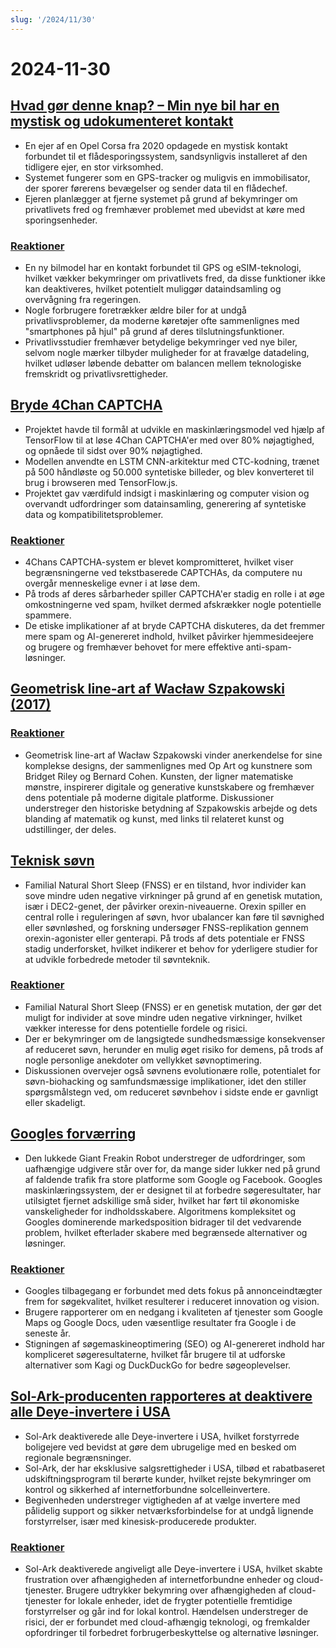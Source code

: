 ```yaml
---
slug: '/2024/11/30'
---
```


# 2024-11-30

## [Hvad gør denne knap? – Min nye bil har en mystisk og udokumenteret kontakt](https://blog.koenvh.nl/what-does-this-button-do-cm42u2oi7000a09l42f54g2pr)

- En ejer af en Opel Corsa fra 2020 opdagede en mystisk kontakt forbundet til et flådesporingssystem, sandsynligvis installeret af den tidligere ejer, en stor virksomhed.
- Systemet fungerer som en GPS-tracker og muligvis en immobilisator, der sporer førerens bevægelser og sender data til en flådechef.
- Ejeren planlægger at fjerne systemet på grund af bekymringer om privatlivets fred og fremhæver problemet med ubevidst at køre med sporingsenheder.

### [Reaktioner](https://news.ycombinator.com/item?id=42276620)

- En ny bilmodel har en kontakt forbundet til GPS og eSIM-teknologi, hvilket vækker bekymringer om privatlivets fred, da disse funktioner ikke kan deaktiveres, hvilket potentielt muliggør dataindsamling og overvågning fra regeringen.
- Nogle forbrugere foretrækker ældre biler for at undgå privatlivsproblemer, da moderne køretøjer ofte sammenlignes med "smartphones på hjul" på grund af deres tilslutningsfunktioner.
- Privatlivsstudier fremhæver betydelige bekymringer ved nye biler, selvom nogle mærker tilbyder muligheder for at fravælge datadeling, hvilket udløser løbende debatter om balancen mellem teknologiske fremskridt og privatlivsrettigheder.

## [Bryde 4Chan CAPTCHA](https://www.nullpt.rs/breaking-the-4chan-captcha)

- Projektet havde til formål at udvikle en maskinlæringsmodel ved hjælp af TensorFlow til at løse 4Chan CAPTCHA'er med over 80% nøjagtighed, og opnåede til sidst over 90% nøjagtighed.
- Modellen anvendte en LSTM CNN-arkitektur med CTC-kodning, trænet på 500 håndløste og 50.000 syntetiske billeder, og blev konverteret til brug i browseren med TensorFlow.js.
- Projektet gav værdifuld indsigt i maskinlæring og computer vision og overvandt udfordringer som datainsamling, generering af syntetiske data og kompatibilitetsproblemer.

### [Reaktioner](https://news.ycombinator.com/item?id=42276865)

- 4Chans CAPTCHA-system er blevet kompromitteret, hvilket viser begrænsningerne ved tekstbaserede CAPTCHAs, da computere nu overgår menneskelige evner i at løse dem.
- På trods af deres sårbarheder spiller CAPTCHA'er stadig en rolle i at øge omkostningerne ved spam, hvilket dermed afskrækker nogle potentielle spammere.
- De etiske implikationer af at bryde CAPTCHA diskuteres, da det fremmer mere spam og AI-genereret indhold, hvilket påvirker hjemmesideejere og brugere og fremhæver behovet for mere effektive anti-spam-løsninger.

## [Geometrisk line-art af Wacław Szpakowski (2017)](https://www.theparisreview.org/blog/2017/02/15/rhythmical-lines/)

### [Reaktioner](https://news.ycombinator.com/item?id=42277850)

- Geometrisk line-art af Wacław Szpakowski vinder anerkendelse for sine komplekse designs, der sammenlignes med Op Art og kunstnere som Bridget Riley og Bernard Cohen. Kunsten, der ligner matematiske mønstre, inspirerer digitale og generative kunstskabere og fremhæver dens potentiale på moderne digitale platforme. Diskussioner understreger den historiske betydning af Szpakowskis arbejde og dets blanding af matematik og kunst, med links til relateret kunst og udstillinger, der deles.

## [Teknisk søvn](https://minjunes.ai/posts/sleep/index.html)

- Familial Natural Short Sleep (FNSS) er en tilstand, hvor individer kan sove mindre uden negative virkninger på grund af en genetisk mutation, især i DEC2-genet, der påvirker orexin-niveauerne. Orexin spiller en central rolle i reguleringen af søvn, hvor ubalancer kan føre til søvnighed eller søvnløshed, og forskning undersøger FNSS-replikation gennem orexin-agonister eller genterapi. På trods af dets potentiale er FNSS stadig underforsket, hvilket indikerer et behov for yderligere studier for at udvikle forbedrede metoder til søvnteknik.

### [Reaktioner](https://news.ycombinator.com/item?id=42279454)

- Familial Natural Short Sleep (FNSS) er en genetisk mutation, der gør det muligt for individer at sove mindre uden negative virkninger, hvilket vækker interesse for dens potentielle fordele og risici.
- Der er bekymringer om de langsigtede sundhedsmæssige konsekvenser af reduceret søvn, herunder en mulig øget risiko for demens, på trods af nogle personlige anekdoter om vellykket søvnoptimering.
- Diskussionen overvejer også søvnens evolutionære rolle, potentialet for søvn-biohacking og samfundsmæssige implikationer, idet den stiller spørgsmålstegn ved, om reduceret søvnbehov i sidste ende er gavnligt eller skadeligt.

## [Googles forværring](https://www.baldurbjarnason.com/2024/the-deterioration-of-google/)

- Den lukkede Giant Freakin Robot understreger de udfordringer, som uafhængige udgivere står over for, da mange sider lukker ned på grund af faldende trafik fra store platforme som Google og Facebook. Googles maskinlæringssystem, der er designet til at forbedre søgeresultater, har utilsigtet fjernet adskillige små sider, hvilket har ført til økonomiske vanskeligheder for indholdsskabere. Algoritmens kompleksitet og Googles dominerende markedsposition bidrager til det vedvarende problem, hvilket efterlader skabere med begrænsede alternativer og løsninger.

### [Reaktioner](https://news.ycombinator.com/item?id=42277673)

- Googles tilbagegang er forbundet med dets fokus på annonceindtægter frem for søgekvalitet, hvilket resulterer i reduceret innovation og vision.
- Brugere rapporterer om en nedgang i kvaliteten af tjenester som Google Maps og Google Docs, uden væsentlige resultater fra Google i de seneste år.
- Stigningen af søgemaskineoptimering (SEO) og AI-genereret indhold har kompliceret søgeresultaterne, hvilket får brugere til at udforske alternativer som Kagi og DuckDuckGo for bedre søgeoplevelser.

## [Sol-Ark-producenten rapporteres at deaktivere alle Deye-invertere i USA](https://solarboi.com/2024/11/17/sol-ark-oem-disables-all-deye-inverters-in-the-us/)

- Sol-Ark deaktiverede alle Deye-invertere i USA, hvilket forstyrrede boligejere ved bevidst at gøre dem ubrugelige med en besked om regionale begrænsninger.
- Sol-Ark, der har eksklusive salgsrettigheder i USA, tilbød et rabatbaseret udskiftningsprogram til berørte kunder, hvilket rejste bekymringer om kontrol og sikkerhed af internetforbundne solcelleinvertere.
- Begivenheden understreger vigtigheden af at vælge invertere med pålidelig support og sikker netværksforbindelse for at undgå lignende forstyrrelser, især med kinesisk-producerede produkter.

### [Reaktioner](https://news.ycombinator.com/item?id=42279010)

- Sol-Ark deaktiverede angiveligt alle Deye-invertere i USA, hvilket skabte frustration over afhængigheden af internetforbundne enheder og cloud-tjenester. Brugere udtrykker bekymring over afhængigheden af cloud-tjenester for lokale enheder, idet de frygter potentielle fremtidige forstyrrelser og går ind for lokal kontrol. Hændelsen understreger de risici, der er forbundet med cloud-afhængig teknologi, og fremkalder opfordringer til forbedret forbrugerbeskyttelse og alternative løsninger.

<head>
  <meta property="og:title" content="Hvad gør denne knap? – Min nye bil har en mystisk og udokumenteret kontakt" />
  <meta property="og:type" content="website" />
  <meta property="og:image" content="https://og.cho.sh/api/og/?title=Hvad%20g%C3%B8r%20denne%20knap%3F%20%E2%80%93%20Min%20nye%20bil%20har%20en%20mystisk%20og%20udokumenteret%20kontakt&subheading=l%C3%B8rdag%20den%2030.%20november%202024%3A%20Resum%C3%A9%20af%20Hacker%20News" />
</head>

